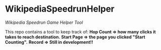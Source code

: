 # WikipediaSpeedrunHelper
*Wikipedia Speedrun Game Helper Tool*

This repo contains a tool to keep track of: 
    **Hop Count => how many clicks it takes to reach destination.**
    **Start Page => the page you clicked "Start Counting".**
    **Record => Still in development!!**
